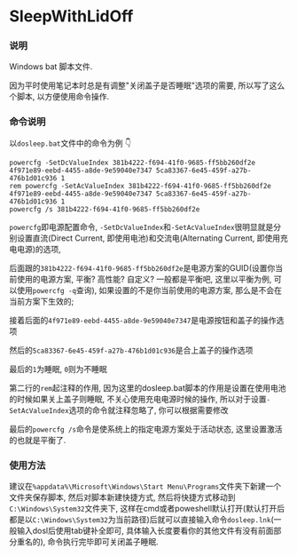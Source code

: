 # SleepWithLidOff

### 说明
Windows bat 脚本文件.

因为平时使用笔记本时总是有调整"关闭盖子是否睡眠"选项的需要, 所以写了这么个脚本, 以方便使用命令操作.

### 命令说明
以`dosleep.bat`文件中的命令为例 👇

```
powercfg -SetDcValueIndex 381b4222-f694-41f0-9685-ff5bb260df2e 4f971e89-eebd-4455-a8de-9e59040e7347 5ca83367-6e45-459f-a27b-476b1d01c936 1
rem powercfg -SetAcValueIndex 381b4222-f694-41f0-9685-ff5bb260df2e 4f971e89-eebd-4455-a8de-9e59040e7347 5ca83367-6e45-459f-a27b-476b1d01c936 1
powercfg /s 381b4222-f694-41f0-9685-ff5bb260df2e
```

`powercfg`即电源配置命令, `-SetDcValueIndex`和`-SetAcValueIndex`很明显就是分别设置直流(Direct Current, 即使用电池)和交流电(Alternating Current, 即使用充电电源)的选项, 

后面跟的`381b4222-f694-41f0-9685-ff5bb260df2e`是电源方案的GUID(设置你当前使用的电源方案, 平衡? 高性能? 自定义? 一般都是平衡吧, 这里以平衡为例, 可以使用`powercfg -q`查询), 如果设置的不是你当前使用的电源方案, 那么是不会在当前方案下生效的;

接着后面的`4f971e89-eebd-4455-a8de-9e59040e7347`是电源按钮和盖子的操作选项

然后的`5ca83367-6e45-459f-a27b-476b1d01c936`是合上盖子的操作选项

最后的`1`为睡眠, `0`则为不睡眠

第二行的`rem`起注释的作用, 因为这里的dosleep.bat脚本的作用是设置在使用电池的时候如果关上盖子则睡眠, 不关心使用充电电源时候的操作, 所以对于设置`-SetAcValueIndex`选项的命令就注释忽略了, 你可以根据需要修改

最后的`powercfg /s`命令是使系统上的指定电源方案处于活动状态, 这里设置激活的也就是平衡了.

### 使用方法
建议在`%appdata%\Microsoft\Windows\Start Menu\Programs`文件夹下新建一个文件夹保存脚本, 然后对脚本新建快捷方式, 然后将快捷方式移动到`C:\Windows\System32`文件夹下, 这样在cmd或者poweshell默认打开(默认打开后都是以`C:\Windows\System32`为当前路径)后就可以直接输入命令`dosleep.lnk`(一般输入dosl后使用tab键补全即可, 具体输入长度要看你的其他文件有没有前面部分重名的), 命令执行完毕即可关闭盖子睡眠.